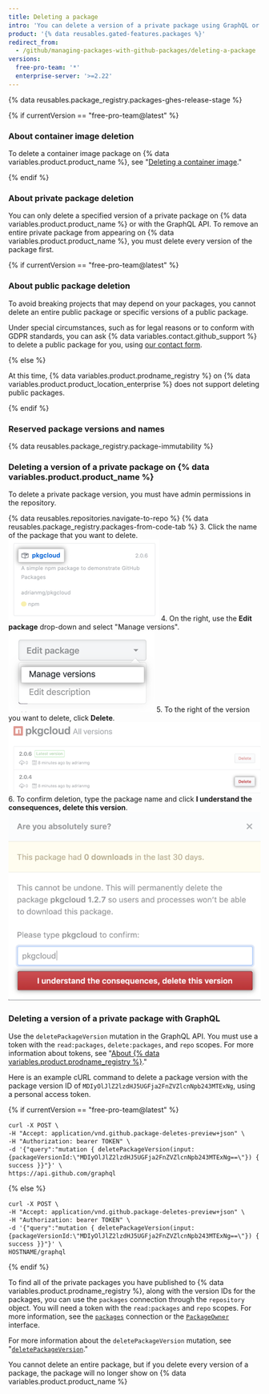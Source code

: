 ```yaml
---
title: Deleting a package
intro: 'You can delete a version of a private package using GraphQL or on {% data variables.product.product_name %}.'
product: '{% data reusables.gated-features.packages %}'
redirect_from:
  - /github/managing-packages-with-github-packages/deleting-a-package
versions:
  free-pro-team: '*'
  enterprise-server: '>=2.22'
---
```


{% data reusables.package_registry.packages-ghes-release-stage %}


{% if currentVersion == "free-pro-team@latest" %}
### About container image deletion

To delete a container image package on {% data variables.product.product_name %}, see "[Deleting a container image](/packages/managing-container-images-with-github-container-registry/deleting-a-container-image)."

{% endif %}

### About private package deletion

You can only delete a specified version of a private package on {% data variables.product.product_name %} or with the GraphQL API. To remove an entire private package from appearing on {% data variables.product.product_name %}, you must delete every version of the package first.

{% if currentVersion == "free-pro-team@latest" %}
### About public package deletion

To avoid breaking projects that may depend on your packages, you cannot delete an entire public package or specific versions of a public package.

Under special circumstances, such as for legal reasons or to conform with GDPR standards, you can ask {% data variables.contact.github_support %} to delete a public package for you, using [our contact form](https://github.com/contact?form%5Bsubject%5D=Re:%20GitHub%20Package%20Registry).

{% else %}

At this time, {% data variables.product.prodname_registry %} on {% data variables.product.product_location_enterprise %} does not support deleting public packages.

{% endif %}

### Reserved package versions and names

{% data reusables.package_registry.package-immutability %}

### Deleting a version of a private package on {% data variables.product.product_name %}

To delete a private package version, you must have admin permissions in the repository.

{% data reusables.repositories.navigate-to-repo %}
{% data reusables.package_registry.packages-from-code-tab %}
3. Click the name of the package that you want to delete.
  ![Package name](/assets/images/help/package-registry/select-pkg-cloud.png)
4. On the right, use the **Edit package** drop-down and select "Manage versions".
  ![Package name](/assets/images/help/package-registry/manage-versions.png)
5. To the right of the version you want to delete, click **Delete**.
  ![Delete package button](/assets/images/help/package-registry/delete-package-button.png)
6. To confirm deletion, type the package name and click **I understand the consequences, delete this version**.
  ![Confirm package deletion button](/assets/images/help/package-registry/confirm-package-deletion.png)

### Deleting a version of a private package with GraphQL

Use the `deletePackageVersion` mutation in the GraphQL API. You must use a token with the `read:packages`, `delete:packages`, and `repo` scopes. For more information about tokens, see "[About {% data variables.product.prodname_registry %}](/packages/publishing-and-managing-packages/about-github-packages#authenticating-to-github-packages)."

Here is an example cURL command to delete a package version with the package version ID of `MDIyOlJlZ2lzdHJ5UGFja2FnZVZlcnNpb243MTExNg`, using a personal access token.

{% if currentVersion == "free-pro-team@latest" %}
```
curl -X POST \
-H "Accept: application/vnd.github.package-deletes-preview+json" \
-H "Authorization: bearer TOKEN" \
-d '{"query":"mutation { deletePackageVersion(input:{packageVersionId:\"MDIyOlJlZ2lzdHJ5UGFja2FnZVZlcnNpb243MTExNg==\"}) { success }}"}' \
https://api.github.com/graphql
```

{% else %}

```
curl -X POST \
-H "Accept: application/vnd.github.package-deletes-preview+json" \
-H "Authorization: bearer TOKEN" \
-d '{"query":"mutation { deletePackageVersion(input:{packageVersionId:\"MDIyOlJlZ2lzdHJ5UGFja2FnZVZlcnNpb243MTExNg==\"}) { success }}"}' \
HOSTNAME/graphql
```

{% endif %}

To find all of the private packages you have published to {% data variables.product.prodname_registry %}, along with the version IDs for the packages, you can use the `packages` connection through the `repository` object. You will need a token with the `read:packages` and `repo` scopes. For more information, see the [`packages`](/graphql/reference/objects#repository) connection or the [`PackageOwner`](/graphql/reference/interfaces#packageowner) interface.

For more information about the `deletePackageVersion` mutation, see "[`deletePackageVersion`](/graphql/reference/mutations#deletepackageversion)."

You cannot delete an entire package, but if you delete every version of a package, the package will no longer show on {% data variables.product.product_name %}
